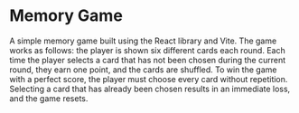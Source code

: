 # Memory Game

A simple memory game built using the React library and Vite. The game works as follows: the player is shown six different cards each round. Each time the player selects a card that has not been chosen during the current round, they earn one point, and the cards are shuffled. To win the game with a perfect score, the player must choose every card without repetition. Selecting a card that has already been chosen results in an immediate loss, and the game resets.
